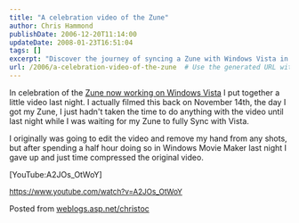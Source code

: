 ```yaml
---
title: "A celebration video of the Zune"
author: Chris Hammond
publishDate: 2006-12-20T11:14:00
updateDate: 2008-01-23T16:51:04
tags: []
excerpt: "Discover the journey of syncing a Zune with Windows Vista in this entertaining video blog post! Watch the video and learn more here. #Zune #WindowsVista"
url: /2006/a-celebration-video-of-the-zune  # Use the generated URL with year
---
```

<P>In celebration of the <A title="Zune on Vista" href="https://zuneinsider.com/archive/2006/12/19/zune-compatible-with-vista-today.aspx" target=_blank mce_href="https://zuneinsider.com/archive/2006/12/19/zune-compatible-with-vista-today.aspx">Zune now working on Windows Vista</A> I put together&nbsp;a little video last night. I actually filmed this back on November 14th, the day I got my Zune, I just hadn't taken the time to do anything with the video until last night while I was waiting for my Zune to fully Sync with Vista.</P> <P>I originally was going to edit the video and remove my hand from any shots, but after spending a half hour doing so in Windows Movie Maker last night I gave up and just time compressed the original video.</P> <P>[YouTube:A2JOs_OtWoY]</P><U><FONT color=#0000ff size=2> <P><A href="https://www.youtube.com/watch?v=A2JOs_OtWoY">https://www.youtube.com/watch?v=A2JOs_OtWoY</A></P> <P></FONT></U>Posted from <A href="https://weblogs.asp.net/christoc/" mce_href="https://weblogs.asp.net/christoc/">weblogs.asp.net/christoc</A></P>

